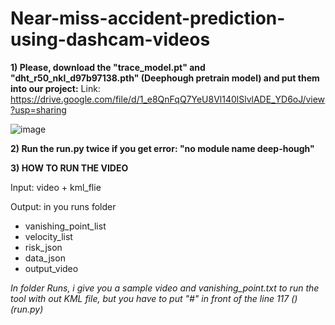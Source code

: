 # Near-miss-accident-prediction-using-dashcam-videos

**1) Please, download the "trace_model.pt" and "dht_r50_nkl_d97b97138.pth" (Deephough pretrain model) and put them into our project:**
Link: https://drive.google.com/file/d/1_e8QnFqQ7YeU8Vl140lSlvlADE_YD6oJ/view?usp=sharing

![image](https://github.com/keeganhuynh/Near-miss-accident-prediction-using-dashcam-videos/assets/58461941/1b732d76-bc6c-4dee-9924-792e6b12ef1a)

**2) Run the run.py twice if you get error: "no module name deep-hough"**

**3) HOW TO RUN THE VIDEO**

Input: video + kml_flie

Output: in you runs folder
- vanishing_point_list
- velocity_list
- risk_json
- data_json
- output_video

*In folder Runs, i give you a sample video and vanishing_point.txt to run the tool with out KML file, but you have to put "#" in front of the line 117 () (run.py)*
